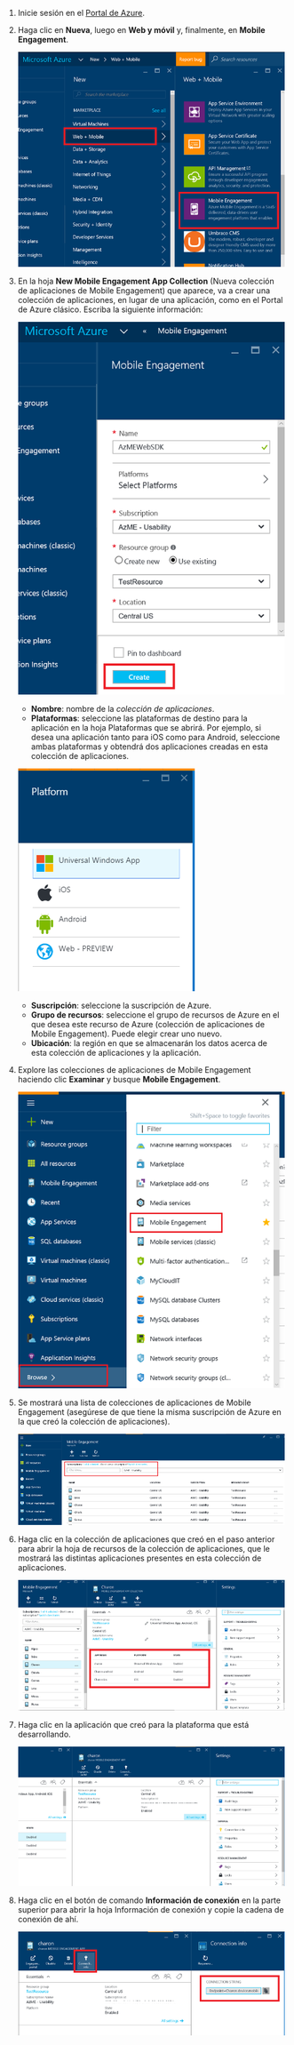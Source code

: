 1. Inicie sesión en el [Portal de Azure](https://portal.azure.com).

2. Haga clic en **Nueva**, luego en **Web y móvil** y, finalmente, en **Mobile Engagement**.

   	![](./media/mobile-engagement-create-app-in-portal-new/browse-azme-extension.png)

3. En la hoja **New Mobile Engagement App Collection** (Nueva colección de aplicaciones de Mobile Engagement) que aparece, va a crear una colección de aplicaciones, en lugar de una aplicación, como en el Portal de Azure clásico. Escriba la siguiente información:

   	![](./media/mobile-engagement-create-app-in-portal-new/new-azme-app.png)

	- **Nombre**: nombre de la *colección de aplicaciones*. 
	- **Plataformas**: seleccione las plataformas de destino para la aplicación en la hoja Plataformas que se abrirá. Por ejemplo, si desea una aplicación tanto para iOS como para Android, seleccione ambas plataformas y obtendrá dos aplicaciones creadas en esta colección de aplicaciones. 

   	![](./media/mobile-engagement-create-app-in-portal-new/choose-platform.png)

	- **Suscripción**: seleccione la suscripción de Azure. 
	- **Grupo de recursos**: seleccione el grupo de recursos de Azure en el que desea este recurso de Azure (colección de aplicaciones de Mobile Engagement). Puede elegir crear uno nuevo.  
	- **Ubicación**: la región en que se almacenarán los datos acerca de esta colección de aplicaciones y la aplicación.

5. Explore las colecciones de aplicaciones de Mobile Engagement haciendo clic **Examinar** y busque **Mobile Engagement**.

	![](./media/mobile-engagement-create-app-in-portal-new/browse-mobile-engagement-menu.png)

6. Se mostrará una lista de colecciones de aplicaciones de Mobile Engagement (asegúrese de que tiene la misma suscripción de Azure en la que creó la colección de aplicaciones).

	![](./media/mobile-engagement-create-app-in-portal-new/browse-mobile-engagement.png)

7. Haga clic en la colección de aplicaciones que creó en el paso anterior para abrir la hoja de recursos de la colección de aplicaciones, que le mostrará las distintas aplicaciones presentes en esta colección de aplicaciones.

	![](./media/mobile-engagement-create-app-in-portal-new/mobile-engagement-app-collection.png)

8. Haga clic en la aplicación que creó para la plataforma que está desarrollando.

	![](./media/mobile-engagement-create-app-in-portal-new/mobile-engagement-app.png)

9. Haga clic en el botón de comando **Información de conexión** en la parte superior para abrir la hoja Información de conexión y copie la cadena de conexión de ahí.

	![](./media/mobile-engagement-create-app-in-portal-new/app-connection-info.png)

<!---HONumber=AcomDC_0615_2016-->